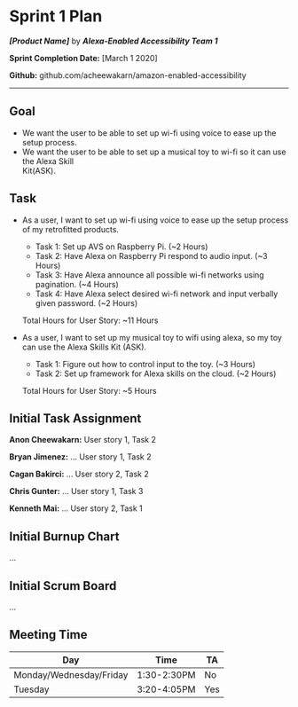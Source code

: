 # Sprint 1 Plan

***[Product Name]*** by  ***Alexa-Enabled Accessibility Team 1***

**Sprint Completion Date:** [March 1 2020]

**Github:** github.com/acheewakarn/amazon-enabled-accessibility

---

## Goal

- We want the user to be able to set up wi-fi using voice to ease up the setup process.
- We want the user to be able to set up a musical toy to wi-fi so it can use the Alexa Skill  
  Kit(ASK).
  
## Task

- As a user, I want to set up wi-fi using voice to ease up the setup process of my retrofitted 
  products.
  - Task 1: Set up AVS on Raspberry Pi. (~2 Hours)
  - Task 2: Have Alexa on Raspberry Pi respond to audio input. (~3 Hours)
  - Task 3: Have Alexa announce all possible wi-fi networks using pagination. (~4 Hours)
  - Task 4: Have Alexa select desired wi-fi network and input verbally given password. (~2 Hours)
  
  Total Hours for User Story: ~11 Hours
  
- As a user, I want to set up my musical toy to wifi using alexa, so my toy can use the Alexa Skills Kit (ASK).
  - Task 1: Figure out how to control input to the toy. (~3 Hours)
  - Task 2: Set up framework for Alexa skills on the cloud. (~2 Hours)

  Total Hours for User Story: ~5 Hours
  
## Initial Task Assignment

**Anon Cheewakarn:** User story 1, Task 2

**Bryan Jimenez:** ... User story 1, Task 2

**Cagan Bakirci:** ... User story 2, Task 2

**Chris Gunter:** ... User story 1, Task 3

**Kenneth Mai:** ... User story 2, Task 1


## Initial Burnup Chart

...

## Initial Scrum Board

...

## Meeting Time

|Day|Time|TA|
|------|------|------|
|Monday/Wednesday/Friday|1:30-2:30PM|No|
|Tuesday|3:20-4:05PM|Yes|
